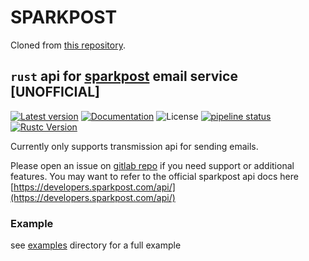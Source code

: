 # SPARKPOST

Cloned from [this repository](https://gitlab.com/mygnu/spark_post).

## `rust` api for [sparkpost](https://sparkpost.com) email service [UNOFFICIAL]

[![Latest version](https://img.shields.io/crates/v/sparkpost.svg)](https://crates.io/crates/sparkpost)
[![Documentation](https://docs.rs/sparkpost/badge.svg)](https://docs.rs/sparkpost)
![License](https://img.shields.io/crates/l/sparkpost.svg)
[![pipeline status](https://gitlab.com/mygnu/spark_post/badges/master/pipeline.svg)](https://gitlab.com/mygnu/spark_post/commits/master)
[![Rustc Version](https://img.shields.io/badge/rustc-1.26+-green.svg)](https://blog.rust-lang.org/2018/05/10/Rust-1.26.html)

Currently only supports transmission api for sending emails.

Please open an issue on [gitlab repo](https://gitlab.com/mygnu/spark_post/issues) if you need support or additional features.
You may want to refer to the official sparkpost api docs here [https://developers.sparkpost.com/api/](https://developers.sparkpost.com/api/)

### Example

see [examples](https://gitlab.com/mygnu/spark_post/tree/master/examples) directory for a full example
